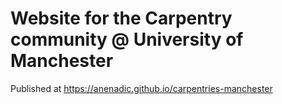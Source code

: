 # Website for the Carpentry community @ University of Manchester

Published at https://anenadic.github.io/carpentries-manchester
